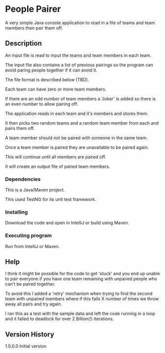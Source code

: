 # People Pairer

A very simple Java console application to read in a file of teams and team members then pair them off.

## Description

An input file is read to input the teams and team members in each team.

The input file also contains a list of previous pairings so the program can avoid paring people together if it can avoid it.

The file format is described below (TBD).

Each team can have zero or more team members. 

If there are an odd number of team members a 'Joker' is added so there is an even number to allow pairing off.  

The application reads in each team and it's members and stores them.

It then picks two random teams and a random team member from each and pairs them off.

A team member should not be paired with someone in the same team.

Once a team member is paired they are unavailable to be paired again.

This will continue until all members are paired off. 

It will create an output file of paired team members.

### Dependencies

This is a Java/Maven project.

This used TestNG for its unit test framework.

### Installing

Download the code and open in IntelliJ or build using Maven.

### Executing program

Run from IntelliJ or Maven.

## Help

I think it might be possible for the code to get 'stuck' and you end up unable to pair everyone if you have one team remaining with unpaired people who can't be paired together.

To avoid this I added a 'retry' mechanism when trying to find the second team with unpaired members where if this fails X number of times we throw away all pairs and try again.

I ran this as a test with the sample data and left the code running in a loop and it failed to deadlock for over 2 Billion(!) iterations. 

## Version History

1.0.0.0 Initial version

